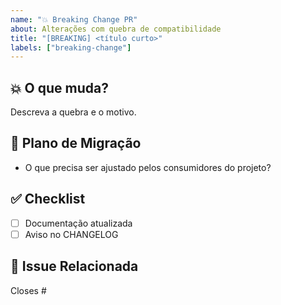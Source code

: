 ```yaml
---
name: "💥 Breaking Change PR"
about: Alterações com quebra de compatibilidade
title: "[BREAKING] <título curto>"
labels: ["breaking-change"]
---
```


## 💥 O que muda?
Descreva a quebra e o motivo.

## 📌 Plano de Migração
- O que precisa ser ajustado pelos consumidores do projeto?

## ✅ Checklist
- [ ] Documentação atualizada
- [ ] Aviso no CHANGELOG

## 🔗 Issue Relacionada
Closes #<id>
